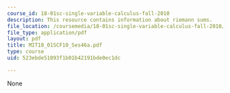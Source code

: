```yaml
---
course_id: 18-01sc-single-variable-calculus-fall-2010
description: This resource contains information about riemann sums.
file_location: /coursemedia/18-01sc-single-variable-calculus-fall-2010/523ebde51093f1b01b42191bde0ec1dc_MIT18_01SCF10_Ses46a.pdf
file_type: application/pdf
layout: pdf
title: MIT18_01SCF10_Ses46a.pdf
type: course
uid: 523ebde51093f1b01b42191bde0ec1dc

---
```

None